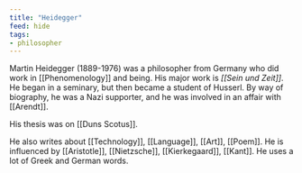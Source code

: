 ```yaml
---
title: "Heidegger"
feed: hide
tags:
- philosopher
---
```


Martin Heidegger (1889-1976) was a philosopher from Germany who did work in [[Phenomenology]] and being. His major work is _[[Sein und Zeit]]_. He began in a seminary, but then became a student of Husserl. By way of biography, he was a Nazi supporter, and he was involved in an affair with [[Arendt]]. 

His thesis was on [[Duns Scotus]]. 

He also writes about [[Technology]], [[Language]], [[Art]], [[Poem]]. He is influenced by [[Aristotle]], [[Nietzsche]], [[Kierkegaard]], [[Kant]]. He uses a lot of Greek and German words.